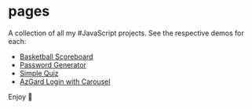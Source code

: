 # pages

A collection of all my #JavaScript projects. See the respective demos for each:
- [Basketball Scoreboard](https://tapiwamla.github.io/pages/basketball-scoreboard)
- [Password Generator](https://tapiwamla.github.io/pages/password-generator)
- [Simple Quiz](https://tapiwamla.github.io/pages/simple-quiz)
- [AzGard Login with Carousel](https://tapiwamla.github.io/pages/azgard)

Enjoy 🚀
